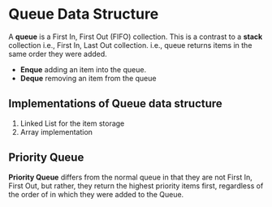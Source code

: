 # Queue Data Structure
A __queue__ is a First In, First Out (FIFO) collection. This is a contrast to a __stack__ collection i.e., First In, Last Out collection. i.e., queue returns items in the same order they were added.

* __Enque__ adding an item into the queue.
* __Deque__ removing an item from the queue

## Implementations of Queue data structure
1. Linked List for the item storage
2. Array implementation

## Priority Queue
__Priority Queue__ differs from the normal queue in that they are not First In, First Out, but rather, they return the highest priority items first, regardless of the order of in which they were added to the Queue.
